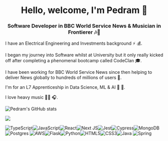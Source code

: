 <h1 align="center">Hello, welcome, I'm Pedram 👋</h1> 
<h3 align="center"> Software Developer in BBC World Service News & Musician in Frontierer 🎶🎸 </h3>

I have an Electrical Engineering and Investments background ⚡️ 💰. 

I began my journey into Software whilst at University but it only really kicked off after completing a phenomenal bootcamp called CodeClan 🎓.

I have been working for BBC World Service News since then helping to deliver News globally to hundreds of millions of users 🤯.

I'm for an L7 Apprenticeship in Data Science, ML & AI 🤖 🧠.

I love heavy music 🤘🏼 🎧.

![Pedram's GitHub stats](https://github-readme-stats.vercel.app/api?username=pvaliani&show_icons=true&theme=synthwave)
<p><img align="center" src="https://github-readme-stats.vercel.app/api/top-langs?username=pvaliani&show_icons=true&theme=synthwave&locale=en&layout=compact&alt="pvaliani" /></p>

![TypeScript](https://img.shields.io/badge/typescript-%23007ACC.svg?style=for-the-badge&logo=typescript&logoColor=white)![JavaScript](https://img.shields.io/badge/javascript-%23323330.svg?style=for-the-badge&logo=javascript&logoColor=%23F7DF1E)![React](https://img.shields.io/badge/react-%2320232a.svg?style=for-the-badge&logo=react&logoColor=%2361DAFB)![Next JS](https://img.shields.io/badge/Next-black?style=for-the-badge&logo=next.js&logoColor=white)![Jest](https://img.shields.io/badge/-jest-%23C21325?style=for-the-badge&logo=jest&logoColor=white)![Cypress](https://img.shields.io/badge/-cypress-%23E5E5E5?style=for-the-badge&logo=cypress&logoColor=058a5e)![MongoDB](https://img.shields.io/badge/MongoDB-%234ea94b.svg?style=for-the-badge&logo=mongodb&logoColor=white)![Postgres](https://img.shields.io/badge/postgres-%23316192.svg?style=for-the-badge&logo=postgresql&logoColor=white)
![AWS](https://img.shields.io/badge/AWS-%23FF9900.svg?style=for-the-badge&logo=amazon-aws&logoColor=white)![Flask](https://img.shields.io/badge/flask-%23000.svg?style=for-the-badge&logo=flask&logoColor=white)![Python](https://img.shields.io/badge/python-3670A0?style=for-the-badge&logo=python&logoColor=ffdd54)![HTML5](https://img.shields.io/badge/html5-%23E34F26.svg?style=for-the-badge&logo=html5&logoColor=white)![CSS3](https://img.shields.io/badge/css3-%231572B6.svg?style=for-the-badge&logo=css3&logoColor=white)![Java](https://img.shields.io/badge/java-%23ED8B00.svg?style=for-the-badge&logo=openjdk&logoColor=white)
![Spring](https://img.shields.io/badge/spring-%236DB33F.svg?style=for-the-badge&logo=spring&logoColor=white)

<!--
**pvaliani/pvaliani** is a ✨ _special_ ✨ repository because its `README.md` (this file) appears on your GitHub profile.

Here are some ideas to get you started:

- 🔭 I’m currently working on ...
- 🌱 I’m currently learning ...
- 👯 I’m looking to collaborate on ...
- 🤔 I’m looking for help with ...
- 💬 Ask me about ...
- 📫 How to reach me: ...
- 😄 Pronouns: ...
- ⚡ Fun fact: ...
-->
